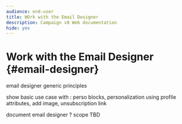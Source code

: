 ```yaml
---
audience: end-user
title: WOrk with the Email Designer
description: Campaign v8 Web documentation
hide: yes
---
```

# Work with the Email Designer {#email-designer}

email designer generic principles

show basic use case with : perso blocks, personalization using profile attributes, add image, unsubscription link

document email designer ? scope TBD 
